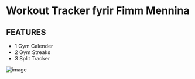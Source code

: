 # Workout Tracker fyrir Fimm Mennina

## FEATURES
- 1 Gym Calender
- 2 Gym Streaks
- 3 Split Tracker

![image](https://user-images.githubusercontent.com/52530023/207713664-78b384a1-83fa-4005-962e-6e5ff5031714.png)
